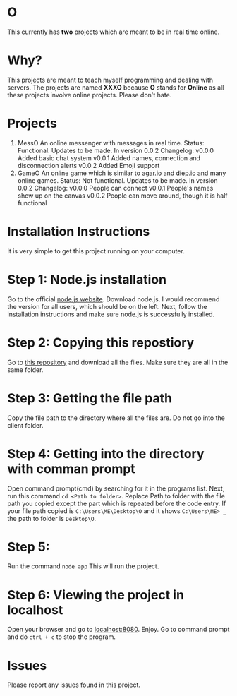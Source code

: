 # O
This currently has **two** projects which are meant to be in real time online.

# Why?
This projects are meant to teach myself programming and dealing with servers. The projects are named **XXXO** because **O** stands for **Online** as all these projects involve online projects. Please don't hate.

# Projects
1. MessO
  An online messenger with messages in real time.
  Status: Functional. Updates to be made. In version 0.0.2
  Changelog:
  v0.0.0 Added basic chat system
  v0.0.1 Added names, connection and disconnection alerts
  v0.0.2 Added Emoji support
2. GameO
  An online game which is similar to [agar.io](http://agar.io) and [diep.io](http://diep.io) and many online games.
  Status: Not functional. Updates to be made. In version 0.0.2
  Changelog:
  v0.0.0 People can connect
  v0.0.1 People's names show up on the canvas
  v0.0.2 People can move around, though it is half functional
  
# Installation Instructions
It is very simple to get this project running on your computer.

# Step 1: Node.js installation
Go to the official [node.js website](https://nodejs.org/en/). Download node.js. I would recommend the version for all users, which should be on the left. Next, follow the installation instructions and make sure node.js is successfully installed.

# Step 2: Copying this repostiory
Go to [this repository](https://github.com/ngmhprogramming/O) and download all the files. Make sure they are all in the same folder.

# Step 3: Getting the file path
Copy the file path to the directory where all the files are. Do not go into the client folder.

# Step 4: Getting into the directory with comman prompt
Open command prompt(cmd) by searching for it in the programs list. Next, run this command `cd <Path to folder>`. Replace Path to folder with the file path you copied except the part which is repeated before the code entry. If your file path copied is `C:\Users\ME\Desktop\O` and it shows `C:\Users\ME> _` the path to folder is `Desktop\O`.

# Step 5:
Run the command `node app` This will run the project.

# Step 6: Viewing the project in localhost
Open your browser and go to [localhost:8080](localhost:8080). Enjoy. Go to command prompt and do `ctrl + c` to stop the program.

# Issues
Please report any issues found in this project.
